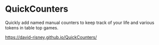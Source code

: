 # QuickCounters
Quickly add named manual counters to keep track of your life and various tokens in table top games.

https://david-risney.github.io/QuickCounters/
